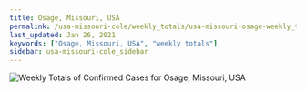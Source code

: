 ```yaml
---
title: Osage, Missouri, USA
permalink: /usa-missouri-cole/weekly_totals/usa-missouri-osage-weekly_totals.html
last_updated: Jan 26, 2021
keywords: ["Osage, Missouri, USA", "weekly totals"]
sidebar: usa-missouri-cole_sidebar
---
```


![Weekly Totals of Confirmed Cases for Osage, Missouri, USA](/covid_tracker/images/graphs/usa-missouri-osage-weekly_totals_graph.png)

